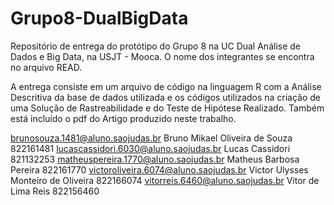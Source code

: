# Grupo8-DualBigData
Repositório de entrega do protótipo do Grupo 8 na UC Dual Análise de Dados e Big Data, na USJT - Mooca. O nome dos integrantes se encontra no arquivo READ.

A entrega consiste em um arquivo de código na linguagem R com a Análise Descritiva da base de dados utilizada e os códigos utilizados na criação de uma Solução de Rastreabilidade e do Teste de Hipótese Realizado. Também está incluído o pdf do Artigo produzido neste trabalho.

brunosouza.1481@aluno.saojudas.br 	Bruno Mikael Oliveira de Souza	822161481
lucascassidori.6030@aluno.saojudas.br 	Lucas Cassidori	821132253
matheuspereira.1770@aluno.saojudas.br 	Matheus Barbosa Pereira	822161770
victoroliveira.6074@aluno.saojudas.br 	Victor Ulysses Monteiro de Oliveira	822166074
vitorreis.6460@aluno.saojudas.br 	Vitor de Lima Reis	822156460
